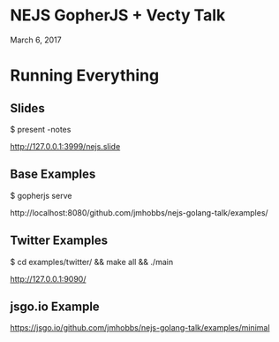 # NEJS GopherJS + Vecty Talk

March 6, 2017

# Running Everything

## Slides

  $ present -notes

http://127.0.0.1:3999/nejs.slide

## Base Examples

  $ gopherjs serve

http://localhost:8080/github.com/jmhobbs/nejs-golang-talk/examples/

## Twitter Examples

  $ cd examples/twitter/ && make all && ./main

http://127.0.0.1:9090/

## jsgo.io Example

https://jsgo.io/github.com/jmhobbs/nejs-golang-talk/examples/minimal

